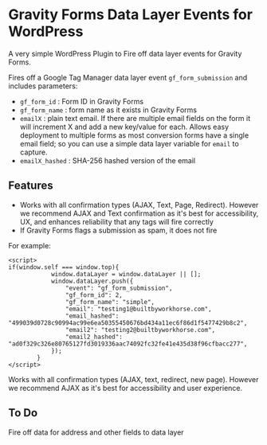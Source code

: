 # Gravity Forms Data Layer Events for WordPress
A very simple WordPress Plugin to Fire off data layer events for Gravity Forms.

Fires off a Google Tag Manager data layer event `gf_form_submission` and includes parameters: 

*  `gf_form_id`  : Form ID in Gravity Forms
*  `gf_form_name` : form name as it exists in Gravity Forms
*  `emailX` : plain text email. If there are multiple email fields on the form it will increment X and add a new key/value for each. Allows easy deployment to multiple forms as most conversion forms have a single email field; so you can use a simple data layer variable for `email` to capture.
* `emailX_hashed` : SHA-256 hashed version of the email

## Features
* Works with all confirmation types (AJAX, Text, Page, Redirect). However we recommend AJAX and Text confirmation as it's best for accessibility, UX, and enhances reliability that any tags will fire correctly
* If Gravity Forms flags a submission as spam, it does not fire


For example:

```
<script>
if(window.self === window.top){
            window.dataLayer = window.dataLayer || [];
            window.dataLayer.push({
                "event": "gf_form_submission",
                "gf_form_id": 2,
                "gf_form_name": "simple",
                "email": "testing1@builtbyworkhorse.com",
                "email_hashed": "499039d0728c90994ac99e6ea50355450676bd434a11ec6f86d1f5477429b8c2",
                "email2": "testing2@builtbyworkhorse.com",
                "email2_hashed": "ad0f329c326e80765127fd3019336aac74092fc32fe41e435d38f96cfbacc277",                
            });
        }
</script>
```

Works with all confirmation types (AJAX, text, redirect, new page). However we recommend AJAX as it's best for accessibility and user experience.

## To Do
Fire off data for address and other fields to data layer
